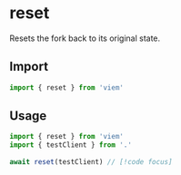 # reset

Resets the fork back to its original state.

## Import 

```ts
import { reset } from 'viem'
```

## Usage

```ts
import { reset } from 'viem'
import { testClient } from '.'
 
await reset(testClient) // [!code focus]
```
